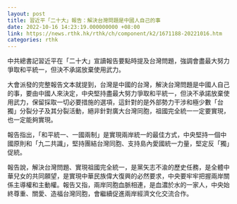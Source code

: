 ```yaml
---
layout: post
title: 習近平「二十大」報告：解決台灣問題是中國人自己的事
date: 2022-10-16 14:23:19.000000000 +08:00
link: https://news.rthk.hk/rthk/ch/component/k2/1671188-20221016.htm
categories: rthk
---
```


中共總書記習近平在「二十大」宣讀報告要點時提及台灣問題，強調會盡最大努力爭取和平統一，但決不承諾放棄使用武力。

大會派發的完整報告文本就提到，台灣是中國的台灣，解決台灣問題是中國人自己的事，要由中國人來決定，中央堅持盡最大努力爭取和平統一，但決不承諾放棄使用武力，保留採取一切必要措施的選項，這針對的是外部勢力干涉和極少數「台獨」分裂分子及其分裂活動，絕非針對廣大台灣同胞，祖國完全統一一定要實現，也一定能夠實現。

報告指出，「和平統一、一國兩制」是實現兩岸統一的最佳方式，中央堅持一個中國原則和「九二共識」，堅持團結台灣同胞、支持島內愛國統一力量，堅定反「獨」促統。

報告說，解決台灣問題、實現祖國完全統一，是黨矢志不渝的歷史任務，是全體中華兒女的共同願望，是實現中華民族偉大復興的必然要求，中央要牢牢把握兩岸關係主導權和主動權。報告又指，兩岸同胞血脈相連，是血濃於水的一家人，中央始終尊重、關愛、造福台灣同胞，會繼續促進兩岸經濟文化交流合作。
